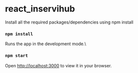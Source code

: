 # react_inservihub

Install all the required packages/dependencies using npm install

### `npm install`

Runs the app in the development mode.\

### `npm start`

Open [http://localhost:3000](http://localhost:3000) to view it in your browser.
